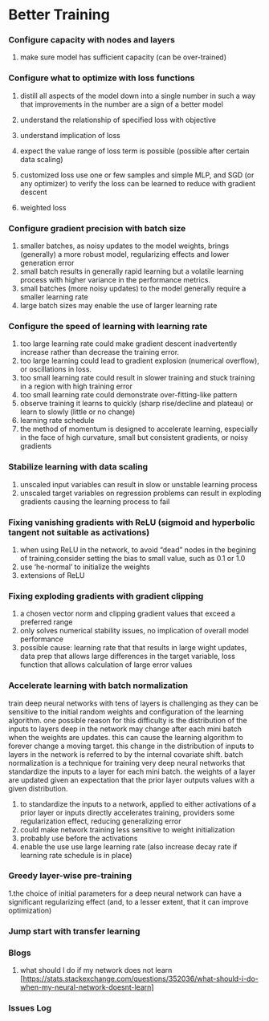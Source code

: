 # Better Training

### Configure capacity with nodes and layers

1. make sure model has sufficient capacity \(can be over-trained\)

### Configure what to optimize with loss functions

1. distill all aspects of the model down into a single number in such a way that improvements in the number are a sign of a better model
2. understand the relationship of specified loss with objective
3. understand implication of loss
4. expect the value range of loss term is possible \(possible after certain data scaling\)
5. customized loss
use one or few samples and simple MLP, and SGD (or any optimizer) to verify the loss can be learned to reduce with gradient descent

6. weighted loss

### Configure gradient precision with batch size

1. smaller batches, as noisy updates to the model weights, brings \(generally\) a more robust model, regularizing effects and lower generation error
2. small batch results in generally rapid learning but a volatile learning process with higher variance in the performance metrics.
3. small batches \(more noisy updates\) to the model generally require a smaller learning rate
4. large batch sizes may enable the use of larger learning rate

### Configure the speed of learning with learning rate

1. too large learning rate could make gradient descent inadvertently increase rather than decrease the training error.
2. too large learning could lead to gradient explosion \(numerical overflow\), or oscillations in loss.
3. too small learning rate could result in slower training and stuck training in a region with high training error
4. too small learning rate could demonstrate over-fitting-like pattern
5. observe training it learns to quickly \(sharp rise/decline and plateau\) or learn to slowly \(little or no change\)
6. learning rate schedule
7. the method of momentum is designed to accelerate learning, especially in the face of high curvature, small but consistent gradients, or noisy gradients

### Stabilize learning with data scaling

1. unscaled input variables can result in slow or unstable learning process
2. unscaled target variables on regression problems can result in exploding gradients causing the learning process to fail

### Fixing vanishing gradients with ReLU \(sigmoid and hyperbolic tangent not suitable as activations\)

1. when using ReLU in the network, to avoid “dead” nodes in the begining of training,consider setting the bias to small value, such as 0.1 or 1.0
2. use ‘he-normal’ to initialize the weights
3. extensions of ReLU

### Fixing exploding gradients with gradient clipping

1. a chosen vector norm and clipping gradient values that exceed a preferred range
2. only solves numerical stability issues, no implication of overall model performance
3. possible cause: learning rate that that results in large wight updates, data prep that allows large differences in the target variable, loss function that allows calculation of large error values

### Accelerate learning with batch normalization

train deep neural networks with tens of layers is challenging as they can be sensitive to the initial random weights and configuration of the learning algorithm. one possible reason for this difficulty is the distribution of the inputs to layers deep in the network may change after each mini batch when the weights are updates. this can cause the learning algorithm to forever change a moving target. this change in the distribution of inputs to layers in the network is referred to by the internal covariate shift. batch normalization is a technique for training very deep neural networks that standardize the inputs to a layer for each mini batch. the weights of a layer are updated given an expectation that the prior layer outputs values with a given distribution.

1. to standardize the inputs to a network, applied to either activations of a prior layer or inputs directly accelerates training, providers some regularization effect, reducing generalizing error 
2. could make network training less sensitive to weight initialization 
3. probably use before the activations 
4. enable the use use large learning rate \(also increase decay rate if learning rate schedule is in place\)

### Greedy layer-wise pre-training

1.the choice of initial parameters for a deep neural network can have a significant regularizing effect \(and, to a lesser extent, that it can improve optimization\)

### Jump start with transfer learning

### Blogs
1. what should I do if my network does not learn [https://stats.stackexchange.com/questions/352036/what-should-i-do-when-my-neural-network-doesnt-learn]

### Issues Log

